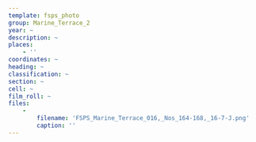 ```yaml
---
template: fsps_photo
group: Marine_Terrace_2
year: ~
description: ~
places:
    - ''
coordinates: ~
heading: ~
classification: ~
section: ~
cell: ~
film_roll: ~
files:
    -
        filename: 'FSPS_Marine_Terrace_016,_Nos_164-168,_16-7-J.png'
        caption: ''
---
```

